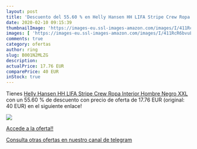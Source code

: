 ```yaml
---
layout: post
title: 'Descuento del 55.60 % en Helly Hansen HH LIFA Stripe Crew Ropa In'
date: 2020-02-10 09:15:39
thumbnailImage: 'https://images-eu.ssl-images-amazon.com/images/I/411RcR6bvuL._SL200_.jpg'
images: [ 'https://images-eu.ssl-images-amazon.com/images/I/411RcR6bvuL._SL200_.jpg' ]
comments: true
category: ofertas
author: ring
slug: B001N2MLZG
description:
actualPrice: 17.76 EUR
comparePrice: 40 EUR
inStock: true
---
```


Tienes [Helly Hansen HH LIFA Stripe Crew Ropa Interior  Hombre  Negro  XXL](https://www.amazon.com/dp/B001N2MLZG/?tag=redken08-20) con un 55.60 % de descuento con precio de oferta de 17.76 EUR (original: 40 EUR) en el siguiente enlace!

[![](https://images-eu.ssl-images-amazon.com/images/I/411RcR6bvuL._SL200_.jpg)](https://www.amazon.com/dp/B001N2MLZG/?tag=redken08-20)

[Accede a la oferta!!](https://www.amazon.com/dp/B001N2MLZG/?tag=redken08-20)

[Consulta otras ofertas en nuestro canal de telegram](https://t.me/s/ofertas25)
